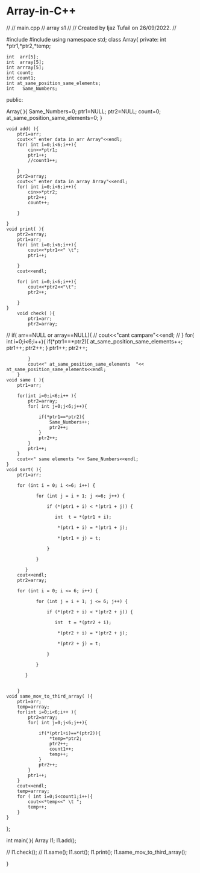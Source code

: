 # Array-in-C++
//
//  main.cpp
//  array s1
//
//  Created by Ijaz Tufail on 26/09/2022.
//




#include <iostream>
#include <cstdlib>
using namespace std;
class Array{
private:
    int *ptr1,*ptr2,*temp;
    
   
    int  arr[5];
    int  array[5];
    int arrray[5];
    int count;
    int count1;
    int at_same_position_same_elements;
    int   Same_Numbers;
    
public:
  
    
   Array( ){
       Same_Numbers=0;
        ptr1=NULL;
        ptr2=NULL;
        count=0;
        at_same_position_same_elements=0;
    }
    
        
    
    void add( ){
        ptr1=arr;
        cout<<" enter data in arr Array"<<endl;
        for( int i=0;i<6;i++){
            cin>>*ptr1;
            ptr1++;
            //count1++;
            
        }
        ptr2=array;
        cout<<" enter data in array Array"<<endl;
        for( int i=0;i<6;i++){
            cin>>*ptr2;
            ptr2++;
            count++;

        }
        
    }
    void print( ){
        ptr2=array;
        ptr1=arr;
        for( int i=0;i<6;i++){
            cout<<*ptr1<<" \t";
            ptr1++;
            
        }
        cout<<endl;
        
        for( int i=0;i<6;i++){
            cout<<*ptr2<<"\t";
            ptr2++;

        }
    }
        void check( ){
            ptr1=arr;
            ptr2=array;
//            if( arr==NULL or array==NULL){
//                cout<<"cant campare"<<endl;
//            }
            for( int i=0;i<6;i++){
                if(*ptr1==*ptr2){
                    at_same_position_same_elements++;
                    ptr1++;
                    ptr2++;
                }
                ptr1++;
                ptr2++;
                
                
            }
            cout<<" at_same_position_same_elements  "<<          at_same_position_same_elements<<endl;
        }
    void same ( ){
        ptr1=arr;
     
        for(int i=0;i<6;i++ ){
            ptr2=array;
            for( int j=0;j<6;j++){
                
                if(*ptr1==*ptr2){
                    Same_Numbers++;
                    ptr2++;
                }
                ptr2++;
            }
            ptr1++;
        }
        cout<<" same elements "<< Same_Numbers<<endl;
    }
    void sort( ){
        ptr1=arr;
     
        for (int i = 0; i <=6; i++) {

               for (int j = i + 1; j <=6; j++) {

                   if (*(ptr1 + i) < *(ptr1 + j)) {

                      int  t = *(ptr1 + i);

                       *(ptr1 + i) = *(ptr1 + j);

                       *(ptr1 + j) = t;

                   }

               }

           }
        cout<<endl;
        ptr2=array;
        
        for (int i = 0; i <= 6; i++) {

               for (int j = i + 1; j <= 6; j++) {

                   if (*(ptr2 + i) < *(ptr2 + j)) {

                      int  t = *(ptr2 + i);

                       *(ptr2 + i) = *(ptr2 + j);

                       *(ptr2 + j) = t;

                   }

               }

           }

           
        }
    void same_mov_to_third_array( ){
        ptr1=arr;
        temp=arrray;
        for(int i=0;i<6;i++ ){
            ptr2=array;
            for( int j=0;j<6;j++){
                
                if(*(ptr1+i)==*(ptr2)){
                    *temp=*ptr2;
                    ptr2++;
                    count1++;
                    temp++;
                }
                ptr2++;
            }
            ptr1++;
        }
        cout<<endl;
        temp=arrray;
        for ( int i=0;i<count1;i++){
            cout<<*temp<<" \t ";
            temp++;
        }
    }
    
        
    
    
    
        
};


int main( ){
    Array l1;
    l1.add();
    
   // l1.check();
   // l1.same();
    l1.sort();
    l1.print();
    l1.same_mov_to_third_array();
    
  
    

    
    
}
